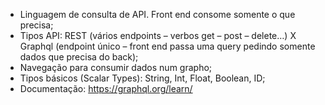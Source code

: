 - Linguagem de consulta de API. Front end consome somente o que precisa;
- Tipos API: REST (vários endpoints – verbos get – post – delete…) X Graphql (endpoint único – front end passa uma query pedindo somente dados que precisa do back);
- Navegação para consumir dados num grapho;
- Tipos básicos (Scalar Types): String, Int, Float, Boolean, ID;
- Documentação: https://graphql.org/learn/
